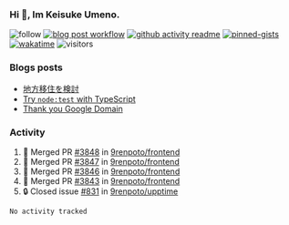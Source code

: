 ### Hi 👋, Im Keisuke Umeno.

<!--
**9renpoto/9renpoto** is a ✨ _special_ ✨ repository because its `README.md` (this file) appears on your GitHub profile.

Here are some ideas to get you started:

- 🔭 I’m currently working on ...
- 🌱 I’m currently learning ...
- 👯 I’m looking to collaborate on ...
- 🤔 I’m looking for help with ...
- 💬 Ask me about ...
- 📫 How to reach me: ...
- 😄 Pronouns: ...
- ⚡ Fun fact: ...
-->

![follow](https://img.shields.io/github/followers/9renpoto?label=Follow&style=social)
[![blog post workflow](https://github.com/9renpoto/9renpoto/actions/workflows/blog.yml/badge.svg)](https://github.com/9renpoto/9renpoto/actions/workflows/blog.yml)
[![github activity readme](https://github.com/9renpoto/9renpoto/actions/workflows/activity.yml/badge.svg)](https://github.com/9renpoto/9renpoto/actions/workflows/activity.yml)
[![pinned-gists](https://github.com/9renpoto/9renpoto/actions/workflows/pin-gist.yml/badge.svg)](https://github.com/9renpoto/9renpoto/actions/workflows/pin-gist.yml)
[![wakatime](https://github.com/9renpoto/9renpoto/actions/workflows/waka-readme-status.yml/badge.svg)](https://github.com/9renpoto/9renpoto/actions/workflows/waka-readme-status.yml)
![visitors](https://komarev.com/ghpvc/?username=9renpoto&label=Profile%20views&color=0e75b6&style=flat)

### Blogs posts

<!-- BLOG-POST-LIST:START -->
- [地方移住を検討](https://9renpoto.win/entry/2023/09/09/migration-plan)
- [Try `node:test` with TypeScript](https://9renpoto.win/entry/2023/07/23/node-test-runner)
- [Thank you Google Domain](https://9renpoto.win/entry/2023/07/08/new-domain)
<!-- BLOG-POST-LIST:END -->

### Activity

<!--START_SECTION:activity-->
1. 🎉 Merged PR [#3848](https://github.com/9renpoto/frontend/pull/3848) in [9renpoto/frontend](https://github.com/9renpoto/frontend)
2. 🎉 Merged PR [#3847](https://github.com/9renpoto/frontend/pull/3847) in [9renpoto/frontend](https://github.com/9renpoto/frontend)
3. 🎉 Merged PR [#3846](https://github.com/9renpoto/frontend/pull/3846) in [9renpoto/frontend](https://github.com/9renpoto/frontend)
4. 🎉 Merged PR [#3843](https://github.com/9renpoto/frontend/pull/3843) in [9renpoto/frontend](https://github.com/9renpoto/frontend)
5. 🔒 Closed issue [#831](https://github.com/9renpoto/upptime/issues/831) in [9renpoto/upptime](https://github.com/9renpoto/upptime)
<!--END_SECTION:activity-->

<!--START_SECTION:waka-->

```txt
No activity tracked
```

<!--END_SECTION:waka-->
